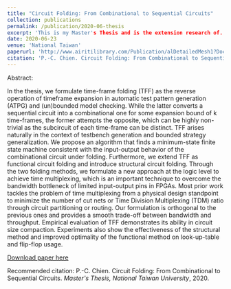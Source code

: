 ```yaml
---
title: "Circuit Folding: From Combinational to Sequential Circuits"
collection: publications
permalink: /publication/2020-06-thesis
excerpt: 'This is my Master's Thesis and is the extension research of.'
date: 2020-06-23
venue: 'National Taiwan'
paperurl: 'http://www.airitilibrary.com/Publication/alDetailedMesh1?DocID=U0001-1806202020341600'
citation: 'P.-C. Chien. Circuit Folding: From Combinational to Sequential Circuits. <i>Master's Thesis, National Taiwan University</i>, 2020.'
---
```

Abstract:

In the thesis, we formulate time-frame folding (TFF) as the reverse operation of timeframe expansion in automatic test pattern generation (ATPG) and (un)bounded model checking. While the latter converts a sequential circuit into a combinational one for some expansion bound of k time-frames, the former attempts the opposite, which can be highly non-trivial as the subcircuit of each time-frame can be distinct. TFF arises naturally in the context of testbench generation and bounded strategy generalization. We propose an algorithm that finds a minimum-state finite state machine consistent with the input-output behavior of the combinational circuit under folding. Furthermore, we extend TFF as functional circuit folding and introduce structural circuit folding. Through the two folding methods, we formulate a new approach at the logic level to achieve time multiplexing, which is an important technique to overcome the bandwidth bottleneck of limited input-output pins in FPGAs. Most prior work tackles the problem of time multiplexing from a physical design standpoint to minimize the number of cut nets or Time Division Multiplexing (TDM) ratio through circuit partitioning or routing. Our formulation is orthogonal to the previous ones and provides a smooth trade-off between bandwidth and throughput. Empirical evaluation of TFF demonstrates its ability in circuit size compaction. Experiments also show the effectiveness of the structural method and improved optimality of the functional method on look-up-table and flip-flop usage.

[Download paper here](http://www.airitilibrary.com/Publication/alDetailedMesh1?DocID=U0001-1806202020341600)

Recommended citation: P.-C. Chien. Circuit Folding: From Combinational to Sequential Circuits. <i>Master's Thesis, National Taiwan University</i>, 2020.
